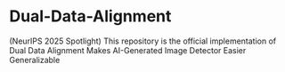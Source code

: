 # Dual-Data-Alignment
(NeurIPS 2025 Spotlight) This repository is the official implementation of Dual Data Alignment Makes AI-Generated Image Detector Easier Generalizable
